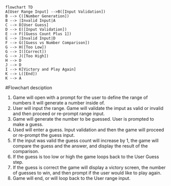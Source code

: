 ```mermaid
flowchart TD
A[User Range Input] -->B([Input Validation])
B --> C([Number Generation])
B --> |Invalid Input|A
C --> D[User Guess]
D --> E([Input Validation])
E --> F([Guess Count Plus 1])
E --> |Invalid Input|D
F --> G([Guess vs Number Comparison])
G --> H([Too Low])
G --> I([Correct])
G --> J([Too High])
H --> D
J --> D
I --> K[Victory and Play Again]
K --> L([End])
K --> A
```  
#Flowchart desciption  
1. Game will open with a prompt for the user to define the range of numbers it will generate a number inside of.  
2. User will input the range. Game will validate the imput as valid or invalid and then proceed or re-prompt range input.  
3. Game will generate the number to be guessed. User is prompted to make a guess.  
4. Used will enter a guess. Input validation and then the game will proceed or re-prompt the guess input.  
5. If the input was valid the guess count will increase by 1, the game will compare the guess and the answer, and display the result of the comparison.  
6. If the guess is too low or high the game loops back to the User Guess step.  
7. If the guess is correct the game will display a victory screen, the number of guesses to win, and then prompt if the user would like to play again.  
8. Game will end, or will loop back to the User range input.